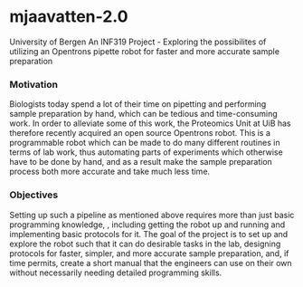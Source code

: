 # mjaavatten-2.0
University of Bergen
An INF319 Project - Exploring the possibilites of utilizing an Opentrons pipette robot for faster and more accurate sample preparation


### Motivation
Biologists today spend a lot of their time on pipetting and performing sample preparation by hand, which can be tedious and time-consuming work. In order to alleviate some of this work, the Proteomics Unit at UiB has therefore recently acquired an open source Opentrons robot. This is a programmable robot which can be made to do many different routines in terms of lab work, thus automating parts of experiments which otherwise have to be done by hand, and as a result make the sample preparation process both more accurate and take much less time.


### Objectives
Setting up such a pipeline as mentioned above requires more than just basic programming knowledge, , including getting the robot up and running and implementing basic protocols for it. The goal of the project is to set up and explore the robot such that it can do desirable tasks in the lab, designing protocols for faster, simpler, and more accurate sample preparation, and, if time permits, create a short manual that the engineers can use on their own without necessarily needing detailed programming skills.  
